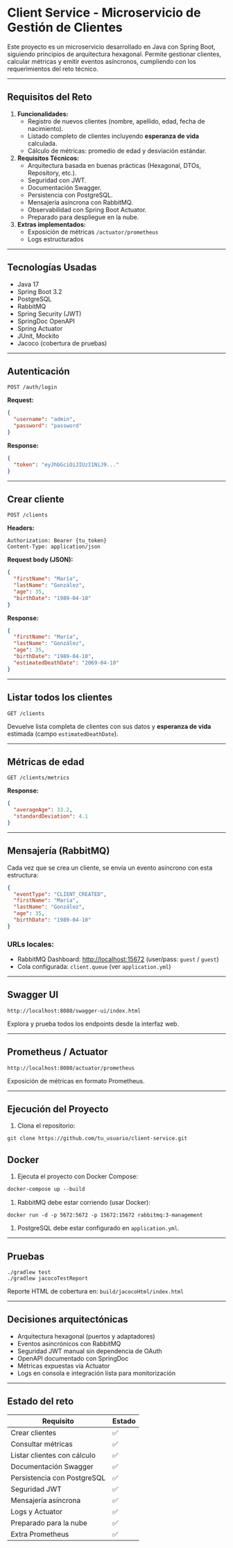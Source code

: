 # Client Service - Microservicio de Gestión de Clientes

Este proyecto es un microservicio desarrollado en Java con Spring Boot, siguiendo principios de arquitectura hexagonal. Permite gestionar clientes, calcular métricas y emitir eventos asíncronos, cumpliendo con los requerimientos del reto técnico.

---

## Requisitos del Reto

1. **Funcionalidades:**
    - Registro de nuevos clientes (nombre, apellido, edad, fecha de nacimiento).
    - Listado completo de clientes incluyendo **esperanza de vida** calculada.
    - Cálculo de métricas: promedio de edad y desviación estándar.
2. **Requisitos Técnicos:**
    - Arquitectura basada en buenas prácticas (Hexagonal, DTOs, Repository, etc.).
    - Seguridad con JWT.
    - Documentación Swagger.
    - Persistencia con PostgreSQL.
    - Mensajería asíncrona con RabbitMQ.
    - Observabilidad con Spring Boot Actuator.
    - Preparado para despliegue en la nube.
3. **Extras implementados:**
    - Exposición de métricas `/actuator/prometheus`
    - Logs estructurados

---

## Tecnologías Usadas

- Java 17
- Spring Boot 3.2
- PostgreSQL
- RabbitMQ
- Spring Security (JWT)
- SpringDoc OpenAPI
- Spring Actuator
- JUnit, Mockito
- Jacoco (cobertura de pruebas)

---

## Autenticación

```
POST /auth/login

```

**Request:**

```json
{
  "username": "admin",
  "password": "password"
}

```

**Response:**

```json
{
  "token": "eyJhbGciOiJIUzI1NiJ9..."
}

```

---

## Crear cliente

```
POST /clients

```

**Headers:**

```
Authorization: Bearer {tu_token}
Content-Type: application/json

```

**Request body (JSON):**

```json
{
  "firstName": "María",
  "lastName": "González",
  "age": 35,
  "birthDate": "1989-04-10"
}

```

**Response:**

```json
{
  "firstName": "María",
  "lastName": "González",
  "age": 35,
  "birthDate": "1989-04-10",
  "estimatedDeathDate": "2069-04-10"
}

```

---

## Listar todos los clientes

```
GET /clients

```

Devuelve lista completa de clientes con sus datos y **esperanza de vida** estimada (campo `estimatedDeathDate`).

---

## Métricas de edad

```
GET /clients/metrics

```

**Response:**

```json
{
  "averageAge": 33.2,
  "standardDeviation": 4.1
}

```

---

## Mensajería (RabbitMQ)

Cada vez que se crea un cliente, se envía un evento asíncrono con esta estructura:

```json
{
  "eventType": "CLIENT_CREATED",
  "firstName": "María",
  "lastName": "González",
  "age": 35,
  "birthDate": "1989-04-10"
}

```

### URLs locales:

- RabbitMQ Dashboard: [http://localhost:15672](http://localhost:15672/) (user/pass: `guest` / `guest`)
- Cola configurada: `client.queue` (ver `application.yml`)

---

## Swagger UI

```
http://localhost:8080/swagger-ui/index.html

```

Explora y prueba todos los endpoints desde la interfaz web.

---

## Prometheus / Actuator

```
http://localhost:8080/actuator/prometheus

```

Exposición de métricas en formato Prometheus.

---

## Ejecución del Proyecto

1. Clona el repositorio:

```
git clone https://github.com/tu_usuario/client-service.git

```

## Docker

1. Ejecuta el proyecto con Docker Compose:

```xml
docker-compose up --build
```

1. RabbitMQ debe estar corriendo (usar Docker):

```
docker run -d -p 5672:5672 -p 15672:15672 rabbitmq:3-management

```

1. PostgreSQL debe estar configurado en `application.yml`.

---

## Pruebas

```
./gradlew test
./gradlew jacocoTestReport

```

Reporte HTML de cobertura en: `build/jacocoHtml/index.html`

---

## Decisiones arquitectónicas

- Arquitectura hexagonal (puertos y adaptadores)
- Eventos asincrónicos con RabbitMQ
- Seguridad JWT manual sin dependencia de OAuth
- OpenAPI documentado con SpringDoc
- Métricas expuestas vía Actuator
- Logs en consola e integración lista para monitorización

---

## Estado del reto

| Requisito | Estado |
| --- | --- |
| Crear clientes | ✅ |
| Consultar métricas | ✅ |
| Listar clientes con cálculo | ✅ |
| Documentación Swagger | ✅ |
| Persistencia con PostgreSQL | ✅ |
| Seguridad JWT | ✅ |
| Mensajería asíncrona | ✅ |
| Logs y Actuator | ✅ |
| Preparado para la nube | ✅ |
| Extra Prometheus | ✅ |